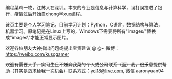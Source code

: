 编程菜鸡一枚，江苏人在深圳。本来的专业是信息与计算科学，误打误撞进了银行，疫情过后开始自chong学xue编程。

该页主要是个人学习笔记，目前学习计划：Python，C语言，数据结构与算法，机器学习。原笔记是在Linux上写的，Windows下需要将所有"images/"替换成"images\\"才能正常显示图片。

欢迎各位朋友大神指出问题或提出宝贵建议 @ @~ 微博：https://weibo.com/kusogamer

~~欢迎有需要人手、实习生且不嫌弃我菜的个人或公司联系（面）我，很乐意提供帮助（其实是恳求给我一次机会）联系方式：ycl18@live.com, 微信 aaronyuan94~~
